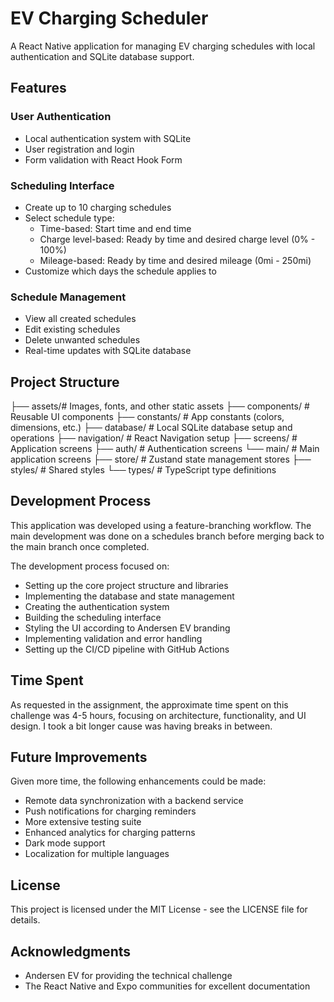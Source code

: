 # EV Charging Scheduler

A React Native application for managing EV charging schedules with local authentication and SQLite database support.

## Features

### User Authentication
- Local authentication system with SQLite
- User registration and login
- Form validation with React Hook Form

### Scheduling Interface
- Create up to 10 charging schedules
- Select schedule type:
  - Time-based: Start time and end time
  - Charge level-based: Ready by time and desired charge level (0% - 100%)
  - Mileage-based: Ready by time and desired mileage (0mi - 250mi)
- Customize which days the schedule applies to

### Schedule Management
- View all created schedules
- Edit existing schedules
- Delete unwanted schedules
- Real-time updates with SQLite database

## Project Structure 

├── assets/# Images, fonts, and other static assets
├── components/ # Reusable UI components
├── constants/ # App constants (colors, dimensions, etc.)
├── database/ # Local SQLite database setup and operations
├── navigation/ # React Navigation setup
├── screens/ # Application screens
├── auth/ # Authentication screens
└── main/ # Main application screens
├── store/ # Zustand state management stores
├── styles/ # Shared styles
└── types/ # TypeScript type definitions


## Development Process
This application was developed using a feature-branching workflow. The main development was done on a schedules branch before merging back to the main branch once completed.

The development process focused on:
- Setting up the core project structure and libraries
- Implementing the database and state management
- Creating the authentication system
- Building the scheduling interface
- Styling the UI according to Andersen EV branding
- Implementing validation and error handling
- Setting up the CI/CD pipeline with GitHub Actions


## Time Spent
As requested in the assignment, the approximate time spent on this challenge was 4-5 hours, focusing on architecture, functionality, and UI design. I took a bit longer cause was having breaks in between. 

## Future Improvements
Given more time, the following enhancements could be made:
- Remote data synchronization with a backend service
- Push notifications for charging reminders
- More extensive testing suite
- Enhanced analytics for charging patterns
- Dark mode support
- Localization for multiple languages

## License
This project is licensed under the MIT License - see the LICENSE file for details.

## Acknowledgments
- Andersen EV for providing the technical challenge
- The React Native and Expo communities for excellent documentation